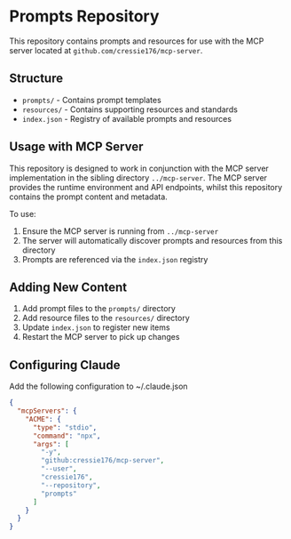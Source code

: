 # Prompts Repository

This repository contains prompts and resources for use with the MCP server located at `github.com/cressie176/mcp-server`.

## Structure

- `prompts/` - Contains prompt templates
- `resources/` - Contains supporting resources and standards
- `index.json` - Registry of available prompts and resources

## Usage with MCP Server

This repository is designed to work in conjunction with the MCP server implementation in the sibling directory `../mcp-server`. The MCP server provides the runtime environment and API endpoints, whilst this repository contains the prompt content and metadata.

To use:

1. Ensure the MCP server is running from `../mcp-server`
2. The server will automatically discover prompts and resources from this directory
3. Prompts are referenced via the `index.json` registry

## Adding New Content

1. Add prompt files to the `prompts/` directory
2. Add resource files to the `resources/` directory
3. Update `index.json` to register new items
4. Restart the MCP server to pick up changes

## Configuring Claude

Add the following configuration to ~/.claude.json
```json
{
  "mcpServers": {
    "ACME": {
      "type": "stdio",
      "command": "npx",
      "args": [
        "-y",
        "github:cressie176/mcp-server",
        "--user",
        "cressie176",
        "--repository",
        "prompts"
      ]
    }
  }
}
```
